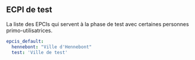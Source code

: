 ## ECPI de test

La liste des EPCIs qui servent à la phase de test avec certaines personnes primo-utilisatrices.

```yaml
epcis_default:
  hennebont: "Ville d'Hennebont"
  test: 'Ville de test'
```
